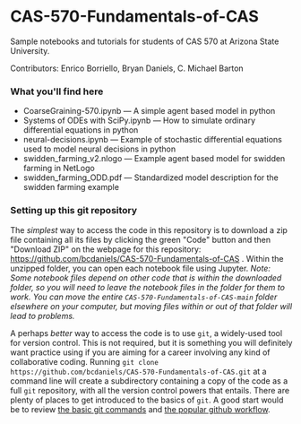 # CAS-570-Fundamentals-of-CAS
Sample notebooks and tutorials for students of CAS 570 at Arizona State University.

Contributors: Enrico Borriello, Bryan Daniels, C. Michael Barton

### What you'll find here

* CoarseGraining-570.ipynb — A simple agent based model in python
* Systems of ODEs with SciPy.ipynb — How to simulate ordinary differential equations in python
* neural-decisions.ipynb — Example of stochastic differential equations used to model neural decisions in python
* swidden_farming_v2.nlogo — Example agent based model for swidden farming in NetLogo
* swidden_farming_ODD.pdf — Standardized model description for the swidden farming example

### Setting up this git repository
The _simplest_ way to access the code in this repository is to download a zip file containing all its files by clicking 
the green "Code" button and then "Download ZIP" on the webpage for this repository: https://github.com/bcdaniels/CAS-570-Fundamentals-of-CAS . 
Within the unzipped folder, you can open each notebook file using Jupyter. *Note: Some notebook files depend on other code that is within the downloaded 
folder, so you will need to leave the notebook files in the folder for them to work. You can move the entire `CAS-570-Fundamentals-of-CAS-main` 
folder elsewhere on your computer, but moving files within or out of that folder will lead to problems.*

A perhaps _better_ way to access the code is to use `git`, a widely-used tool for version control. This is not required, but it is 
something you will definitely want practice using if you are aiming for a career involving any kind of collaborative coding. 
Running `git clone https://github.com/bcdaniels/CAS-570-Fundamentals-of-CAS.git` at a command line will create a subdirectory containing 
a copy of the code as a full `git` repository, with all the version control powers that entails. There are plenty of places to get introduced 
to the basics of `git`. A good start would be to review 
[the basic git commands](https://www.freecodecamp.org/news/learn-the-basics-of-git-in-under-10-minutes-da548267cc91/) 
and [the popular github workflow](https://guides.github.com/introduction/flow/).
